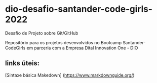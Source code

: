 # dio-desafio-santander-code-girls-2022
Desafio de Projeto sobre Git/GitHub

Repositório para os projetos desenvolvidos no Bootcamp Santander-CodeGirls em parceria com a Empresa Dital Innovation One - DIO

## links úteis:
[Sintaxe básica Makedown] (https://www.markdownguide.org/)


